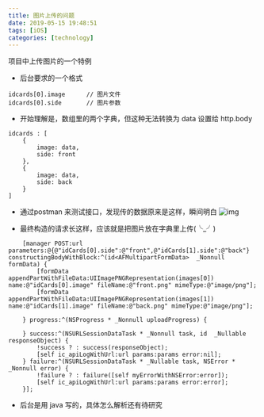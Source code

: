 ```yaml
---
title: 图片上传的问题
date: 2019-05-15 19:48:51
tags: [iOS]
categories: [technology]
---
```


项目中上传图片的一个特例

<!-- more -->

- 后台要求的一个格式
```
idcards[0].image      // 图片文件
idcards[0].side       // 图片参数
```

- 开始理解是，数组里的两个字典，但这种无法转换为 data 设置给 http.body
```
idcards : [
    {
        image: data,
        side: front
    },
    {
        image: data,
        side: back
    }
]
```

- 通过postman 来测试接口，发现传的数据原来是这样，瞬间明白
![img](https://image.sleen.top/hexo/%E5%B1%8F%E5%B9%95%E5%BF%AB%E7%85%A7%202019-05-15%20%E4%B8%8B%E5%8D%888.02.48.png)

- 最终构造的请求长这样，应该就是把图片放在字典里上传(╰\_╯)

```
    [manager POST:url parameters:@{@"idCards[0].side":@"front",@"idCards[1].side":@"back"} constructingBodyWithBlock:^(id<AFMultipartFormData>  _Nonnull formData) {
        [formData appendPartWithFileData:UIImagePNGRepresentation(images[0]) name:@"idCards[0].image" fileName:@"front.png" mimeType:@"image/png"];
        [formData appendPartWithFileData:UIImagePNGRepresentation(images[1]) name:@"idCards[1].image" fileName:@"back.png" mimeType:@"image/png"];

    } progress:^(NSProgress * _Nonnull uploadProgress) {

    } success:^(NSURLSessionDataTask * _Nonnull task, id  _Nullable responseObject) {
        !success ? : success(responseObject);
        [self ic_apiLogWithUrl:url params:params error:nil];
    } failure:^(NSURLSessionDataTask * _Nullable task, NSError * _Nonnull error) {
        !failure ? : failure([self myErrorWithNSError:error]);
        [self ic_apiLogWithUrl:url params:params error:error];
    }];
```

- 后台是用 java 写的，具体怎么解析还有待研究

